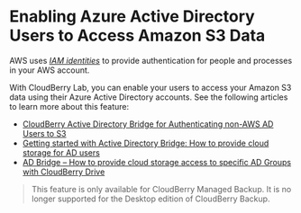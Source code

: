 # Enabling Azure Active Directory Users to Access Amazon S3 Data

AWS uses [_IAM identities_](https://docs.aws.amazon.com/IAM/latest/UserGuide/id.html) to provide authentication for people and processes in your AWS account.

With CloudBerry Lab, you can enable your users to access your Amazon S3 data using their Azure Active Directory accounts. See the following articles to learn more about this feature:

* [CloudBerry Active Directory Bridge for Authenticating non-AWS AD Users to S3](https://aws.amazon.com/blogs/security/cloudberry-active-directory-bridge-for-authenticating-non-aws-ad-users-to-s3/)
* [Getting started with Active Directory Bridge: How to provide cloud storage for AD users](https://www.cloudberrylab.com/blog/getting-started-with-active-directory-bridge-how-to-provide-cloud-storage-for-ad-users/)
* [AD Bridge – How to provide cloud storage access to specific AD Groups with CloudBerry Drive](https://www.cloudberrylab.com/blog/ad-bridge-how-to-share-cloud-storage-with-specific-ad-groups-and-cloudberry-drive/)

> This feature is only available for CloudBerry Managed Backup. It is no longer supported for the Desktop edition of CloudBerry Backup.

